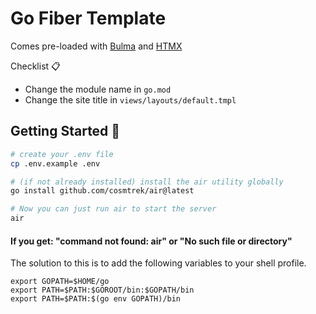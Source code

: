 # Go Fiber Template

Comes pre-loaded with [Bulma](https://bulma.io/) and [HTMX](https://htmx.org/)

Checklist 📋

- Change the module name in `go.mod` 
- Change the site title in `views/layouts/default.tmpl`


## Getting Started 🚀

```bash
# create your .env file
cp .env.example .env

# (if not already installed) install the air utility globally
go install github.com/cosmtrek/air@latest

# Now you can just run air to start the server 
air
```

#### If you get: "command not found: air" or "No such file or directory"

The solution to this is to add the following variables to your
shell profile.

```shell
export GOPATH=$HOME/go
export PATH=$PATH:$GOROOT/bin:$GOPATH/bin
export PATH=$PATH:$(go env GOPATH)/bin
```